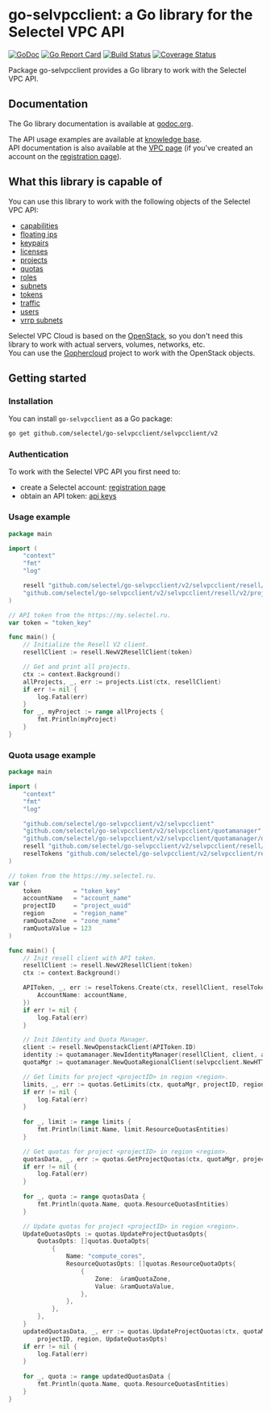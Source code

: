 # go-selvpcclient: a Go library for the Selectel VPC API
[![GoDoc](https://godoc.org/github.com/selectel/go-selvpcclient/v2/selvpcclient?status.svg)](https://godoc.org/github.com/selectel/go-selvpcclient/v2/selvpcclient)
[![Go Report Card](https://goreportcard.com/badge/github.com/selectel/go-selvpcclient)](https://goreportcard.com/report/github.com/selectel/go-selvpcclient)
[![Build Status](https://travis-ci.org/selectel/go-selvpcclient.svg?branch=master)](https://travis-ci.org/selectel/go-selvpcclient)
[![Coverage Status](https://coveralls.io/repos/github/selectel/go-selvpcclient/badge.svg?branch=master)](https://coveralls.io/github/selectel/go-selvpcclient?branch=master)

Package go-selvpcclient provides a Go library to work with the Selectel VPC API.

## Documentation

The Go library documentation is available at [godoc.org](https://godoc.org/github.com/selectel/go-selvpcclient/v2/selvpcclient).

The API usage examples are available at [knowledge base](https://kb.selectel.com/24381383.html).  
API documentation is also available at the [VPC page](https://my.selectel.ru/vpc/docs) (if you've created an account on the [registration page](https://my.selectel.ru/registration)).

## What this library is capable of

You can use this library to work with the following objects of the Selectel VPC API:

* [capabilities](https://godoc.org/github.com/selectel/go-selvpcclient/v2/selvpcclient/resell/v2/capabilities)
* [floating ips](https://godoc.org/github.com/selectel/go-selvpcclient/v2/selvpcclient/resell/v2/floatingips)
* [keypairs](https://godoc.org/github.com/selectel/go-selvpcclient/v2/selvpcclient/resell/v2/keypairs)
* [licenses](https://godoc.org/github.com/selectel/go-selvpcclient/v2/selvpcclient/resell/v2/licenses)
* [projects](https://godoc.org/github.com/selectel/go-selvpcclient/v2/selvpcclient/resell/v2/projects)
* [quotas](https://godoc.org/github.com/selectel/go-selvpcclient/v2/selvpcclient/quotamanager/quotas)
* [roles](https://godoc.org/github.com/selectel/go-selvpcclient/v2/selvpcclient/resell/v2/roles)
* [subnets](https://godoc.org/github.com/selectel/go-selvpcclient/v2/selvpcclient/resell/v2/subnets)
* [tokens](https://godoc.org/github.com/selectel/go-selvpcclient/v2/selvpcclient/resell/v2/tokens)
* [traffic](https://godoc.org/github.com/selectel/go-selvpcclient/v2/selvpcclient/resell/v2/traffic)
* [users](https://godoc.org/github.com/selectel/go-selvpcclient/v2/selvpcclient/resell/v2/users)
* [vrrp subnets](https://godoc.org/github.com/selectel/go-selvpcclient/v2/selvpcclient/resell/v2/vrrpsubnets)

Selectel VPC Cloud is based on the [OpenStack](https://www.openstack.org), so you don't need this library to work with actual servers, volumes, networks, etc.  
You can use the [Gophercloud](https://github.com/gophercloud/gophercloud) project to work with the OpenStack objects.

## Getting started

### Installation

You can install `go-selvpcclient` as a Go package:

```bash
go get github.com/selectel/go-selvpcclient/selvpcclient/v2
```

### Authentication

To work with the Selectel VPC API you first need to:

* create a Selectel account: [registration page](https://my.selectel.ru/registration)
* obtain an API token: [api keys](http://my.selectel.ru/profile/apikeys)

### Usage example

```go
package main

import (
	"context"
	"fmt"
	"log"

	resell "github.com/selectel/go-selvpcclient/v2/selvpcclient/resell/v2"
	"github.com/selectel/go-selvpcclient/v2/selvpcclient/resell/v2/projects"
)

// API token from the https://my.selectel.ru.
var token = "token_key"

func main() {
	// Initialize the Resell V2 client.
	resellClient := resell.NewV2ResellClient(token)

	// Get and print all projects.
	ctx := context.Background()
	allProjects, _, err := projects.List(ctx, resellClient)
	if err != nil {
		log.Fatal(err)
	}
	for _, myProject := range allProjects {
		fmt.Println(myProject)
	}
}
```

### Quota usage example

```go
package main

import (
	"context"
	"fmt"
	"log"

	"github.com/selectel/go-selvpcclient/v2/selvpcclient"
	"github.com/selectel/go-selvpcclient/v2/selvpcclient/quotamanager"
	"github.com/selectel/go-selvpcclient/v2/selvpcclient/quotamanager/quotas"
	resell "github.com/selectel/go-selvpcclient/v2/selvpcclient/resell/v2"
	reselTokens "github.com/selectel/go-selvpcclient/v2/selvpcclient/resell/v2/tokens"
)

// token from the https://my.selectel.ru.
var (
	token         = "token_key"
	accountName   = "account_name"
	projectID     = "project_uuid"
	region        = "region_name"
	ramQuotaZone  = "zone_name"
	ramQuotaValue = 123
)

func main() {
	// Init resell client with API token.
	resellClient := resell.NewV2ResellClient(token)
	ctx := context.Background()

	APIToken, _, err := reselTokens.Create(ctx, resellClient, reselTokens.TokenOpts{
		AccountName: accountName,
	})
	if err != nil {
		log.Fatal(err)
	}

	// Init Identity and Quota Manager.
	client := resell.NewOpenstackClient(APIToken.ID)
	identity := quotamanager.NewIdentityManager(resellClient, client, accountName)
	quotaMgr := quotamanager.NewQuotaRegionalClient(selvpcclient.NewHTTPClient(), identity)

	// Get limits for project <projectID> in region <region>.
	limits, _, err := quotas.GetLimits(ctx, quotaMgr, projectID, region)
	if err != nil {
		log.Fatal(err)
	}
	
	for _, limit := range limits {
		fmt.Println(limit.Name, limit.ResourceQuotasEntities)
	}

	// Get quotas for project <projectID> in region <region>.
	quotasData, _, err := quotas.GetProjectQuotas(ctx, quotaMgr, projectID, region)
	if err != nil {
		log.Fatal(err)
	}
	
	for _, quota := range quotasData {
		fmt.Println(quota.Name, quota.ResourceQuotasEntities)
	}

	// Update quotas for project <projectID> in region <region>.
	UpdateQuotasOpts := quotas.UpdateProjectQuotasOpts{
		QuotasOpts: []quotas.QuotaOpts{
			{
				Name: "compute_cores",
				ResourceQuotasOpts: []quotas.ResourceQuotaOpts{
					{
						Zone:  &ramQuotaZone,
						Value: &ramQuotaValue,
					},
				},
			},
		},
	}
	updatedQuotasData, _, err := quotas.UpdateProjectQuotas(ctx, quotaMgr,
		projectID, region, UpdateQuotasOpts)
	if err != nil {
		log.Fatal(err)
	}
	
	for _, quota := range updatedQuotasData {
		fmt.Println(quota.Name, quota.ResourceQuotasEntities)
	}
}
```
